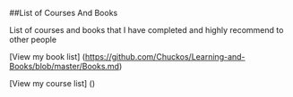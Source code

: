 ##List of Courses And Books

List of courses and books that I have completed and highly recommend to other people

[View my book list] (https://github.com/Chuckos/Learning-and-Books/blob/master/Books.md)

[View my course list] ()

